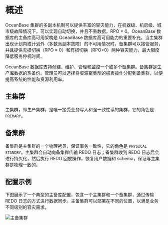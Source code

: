 # 概述

OceanBase 集群的多副本机制可以提供丰富的容灾能力，在机器级、机房级、城市级故障情况下，可以实现自动切换，并且不丢数据，RPO = 0。OceanBase 数据库的主备库高可用架构是 OceanBase 数据库高可用能力的重要补充。当主集群出现计划内或计划外（多数派副本故障）的不可用情况时，备集群可以接管服务，并且提供无损切换（RPO = 0）和有损切换（RPO\>0）两种容灾能力，最大限度降低服务停机时间。

OceanBase 数据库支持创建、维护、管理和监控一个或多个备集群。备集群是生产库数据的热备份。管理员可以选择将资源密集型的报表操作分配到备集群，以便提高系统的性能和资源利用率。

## 主集群

主集群，即生产集群，是唯一接受业务写入和强一致性读的集群，它的角色是 `PRIMARY`。

## 备集群

备集群是主集群的一个物理拷贝，保证事务一致性，它的角色是 `PHYSICAL STANDBY`。主集群会自动向备集群传输 REDO 日志；备集群收到 REDO 日志后会进行持久化，然后执行 REDO 回放操作，恢复用户数据和 schema，保证与主集群是物理一致的。

## 配置示例

下图展示了一个典型的主备库配置，包含一个主集群和一个备集群，通过传输 REDO 日志的方式进行数据同步。主备集群可以部署在不同的位置，以满足业务不同级别的容灾需求。

![主备集群](https://help-static-aliyun-doc.aliyuncs.com/assets/img/zh-CN/4273623461/p353019.jpg)
